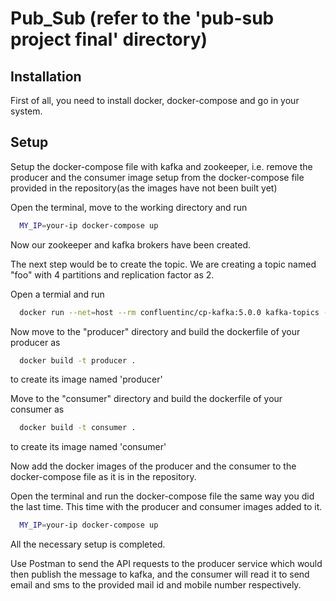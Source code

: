 # Pub_Sub (refer to the 'pub-sub project final' directory)
## Installation
First of all, you need to install docker, docker-compose and go in your system. 

## Setup
Setup the docker-compose file with kafka and zookeeper, i.e. remove the producer and the consumer image setup from the docker-compose file provided in the repository(as the images have not been built yet)

Open the terminal, move to the working directory and run
```bash
  MY_IP=your-ip docker-compose up 
```
Now our zookeeper and kafka brokers have been created.

The next step would be to create the topic.
We are creating a topic named "foo" with 4 partitions and replication factor as 2.

Open a termial and run
```bash
  docker run --net=host --rm confluentinc/cp-kafka:5.0.0 kafka-topics --create --topic foo --partitions 4 --replication-factor 2 --if-not-exists --zookeeper localhost:32181
```
Now move to the "producer" directory and build the dockerfile of your producer as
```bash
  docker build -t producer .
```
to create its image named 'producer'


Move to the "consumer" directory and build the dockerfile of your consumer as
```bash
  docker build -t consumer .
```
to create its image named 'consumer'

Now add the docker images of the producer and the consumer to the docker-compose file as it is in the repository.

Open the terminal and run the docker-compose file the same way you did the last time. This time with the producer and consumer images added to it.
```bash
  MY_IP=your-ip docker-compose up 
```
All the necessary setup is completed.

Use Postman to send the API requests to the producer service which would then publish the message to kafka, and the consumer will read it to send email and sms to the provided mail id and mobile number respectively.

